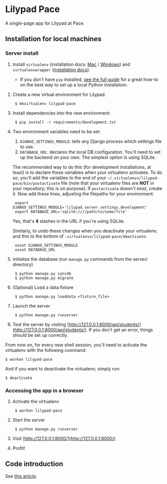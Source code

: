 # Lilypad Pace

A single-page app for Lilypad at Pace.

## Installation for local machines

### Server install

1.  Install `virtualenv` (installation docs: [Mac](http://docs.python-guide.org/en/latest/starting/install/osx/#virtualenv) / [Windows](http://docs.python-guide.org/en/latest/starting/install/win/#virtualenv)) and `virtualenvwrapper` ([installation docs](http://virtualenvwrapper.readthedocs.org/en/latest/install.html)).
    - If you don't have `pip` installed, [see the full guide](http://docs.python-guide.org/en/latest/#getting-started)
      for a great how-to on the best way to set up a local Python installation.

2. Create a new virtual environment for Lilypad:

        $ mkvirtualenv lilypad-pace

3. Install dependencies into the new environment:

        $ pip install -r requirements/development.txt

4. Two environment variables need to be set:
    1. `DJANGO_SETTINGS_MODULE`: tells any Django process which settings file to use.
    2. `DATABASE_URL`: declares the local DB configuration. You'll need to set up the backend on your own. The simplest option is using SQLite.

    The recommended way to do this (for development installations, at least) is to declare these variables when your virtualenv activates. To do so, you'll add the variables to the end of your `~/.virtualenvs/lilypad-pace/bin/postactivate` file (note that your virtualenv files are **NOT** in your repository; this is on purpose). If `postactivate` doesn't exist, create it. Now add these lines, adjusting the filepaths for your environment:

        export DJANGO_SETTINGS_MODULE='lilypad_server.settings.development'
        export DATABASE_URL='sqlite:////path/to/some/file'


    Yes, that's **4** slashes in the URL if you're using SQLite.

    Similarly, to undo these changes when you deactivate your virtualenv, and this to the bottom of `.virtualenvs/lilypad-pace/deactivate`:

        unset DJANGO_SETTINGS_MODULE
        unset DATABASE_URL

5. Initialize the database (run `manage.py` commands from the server/ directory)

        $ python manage.py syncdb
        $ python manage.py migrate

6. (Optional) Load a data fixture

        $ python manage.py loaddata <fixture_file>

7. Launch the server

        $ python manage.py runserver

8. Test the server by visiting [http://127.0.0.1:8000/api/students/](http://127.0.0.1:8000/api/students/). If you don't get an error, things should be set up correctly.

From now on, for every new shell session, you'll need to activate the virtualenv with the following command:

    $ workon lilypad-pace

And if you want to deactivate the virtualenv, simply run:

    $ deactivate


### Accessing the app in a browser

1. Activate the virtualenv

		$ workon lilypad-pace

2. Start the server

		$ python manage.py runserver

3. Visit [http://127.0.0.1:8000/](http://127.0.0.1:8000/)

4. Profit!

## Code introduction

See [this article](angular-lilypad-intro.md).
